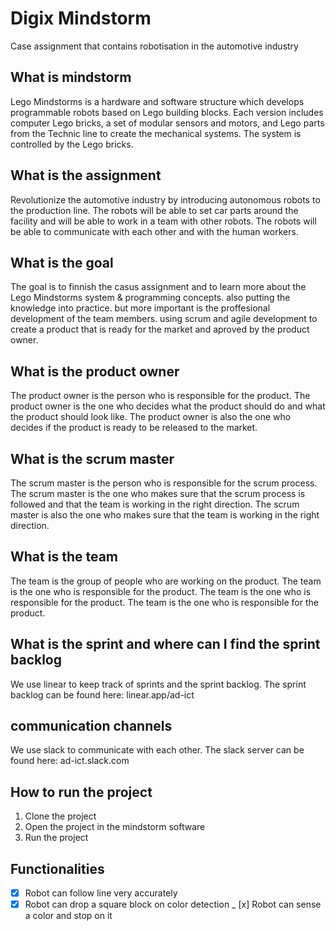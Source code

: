 # Digix Mindstorm
Case assignment that contains robotisation in the automotive industry

## What is mindstorm
Lego Mindstorms is a hardware and software structure which develops programmable robots based on Lego building blocks. Each version includes computer Lego bricks, a set of modular sensors and motors, and Lego parts from the Technic line to create the mechanical systems. The system is controlled by the Lego bricks.

## What is the assignment
Revolutionize the automotive industry by introducing autonomous robots to the production line. The robots will be able to set car parts around the facility and will be able to work in a team with other robots. The robots will be able to communicate with each other and with the human workers. 

## What is the goal
The goal is to finnish the casus assignment and to learn more about the Lego Mindstorms system & programming concepts. also putting the knowledge into practice. but more important is the proffesional development of the team members. using scrum and agile development to create a product that is ready for the market and aproved by the product owner.

## What is the product owner
The product owner is the person who is responsible for the product. The product owner is the one who decides what the product should do and what the product should look like. The product owner is also the one who decides if the product is ready to be released to the market.

## What is the scrum master
The scrum master is the person who is responsible for the scrum process. The scrum master is the one who makes sure that the scrum process is followed and that the team is working in the right direction. The scrum master is also the one who makes sure that the team is working in the right direction.

## What is the team
The team is the group of people who are working on the product. The team is the one who is responsible for the product. The team is the one who is responsible for the product. The team is the one who is responsible for the product.

## What is the sprint and where can I find the sprint backlog
We use linear to keep track of sprints and the sprint backlog. The sprint backlog can be found here: linear.app/ad-ict

## communication channels
We use slack to communicate with each other. The slack server can be found here: ad-ict.slack.com

## How to run the project
1. Clone the project
2. Open the project in the mindstorm software
3. Run the project

## Functionalities
- [x] Robot can follow line very accurately 
- [x] Robot can drop a square block on color detection
_ [x] Robot can sense a color and stop on it 